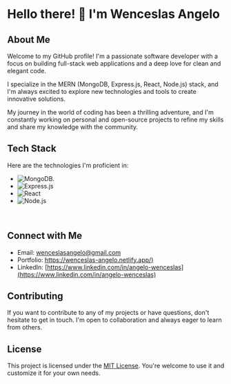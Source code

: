 
# Hello there! 👋 I'm Wenceslas Angelo

## About Me

Welcome to my GitHub profile! I'm a passionate software developer with a focus on building full-stack web applications and a deep love for clean and elegant code. 

I specialize in the MERN (MongoDB, Express.js, React, Node.js) stack, and I'm always excited to explore new technologies and tools to create innovative solutions.

My journey in the world of coding has been a thrilling adventure, and I'm constantly working on personal and open-source projects to refine my skills and share my knowledge with the community.


## Tech Stack
Here are the technologies I'm proficient in:
  - ![MongoDB](https://img.shields.io/badge/-Mongodb-333333?style=flat&logo=mongodb).
  - ![Express.js](https://img.shields.io/badge/-Express.js-333333?style=flat&logo=express.js)
  - ![React](https://img.shields.io/badge/-React-333333?style=flat&logo=react)
  - ![Node.js](https://img.shields.io/badge/-Node.js-333333?style=flat&logo=node.js)

<br/>

## Connect with Me

- Email: [wenceslasangelo@gmail.com](mailto:wenceslasangelo@gmail.com)
- Portfolio: [https://wenceslas-angelo.netlify.app/)](https://wenceslas-angelo.netlify.app)
- LinkedIn: [https://www.linkedin.com/in/angelo-wenceslas](https://www.linkedin.com/in/angelo-wenceslas)


## Contributing

If you want to contribute to any of my projects or have questions, don't hesitate to get in touch. I'm open to collaboration and always eager to learn from others.

## License

This project is licensed under the [MIT License](LICENSE). You're welcome to use it and customize it for your own needs.



